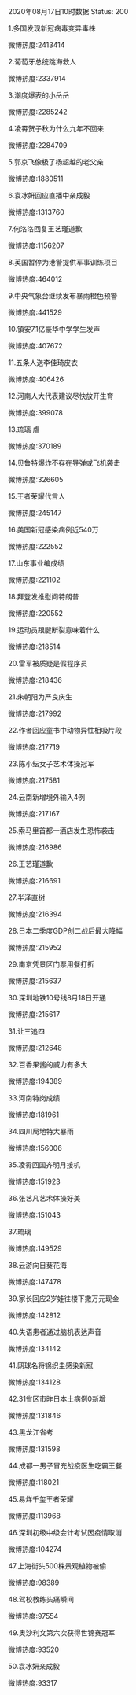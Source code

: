 2020年08月17日10时数据
Status: 200

1.多国发现新冠病毒变异毒株

微博热度:2413414

2.葡萄牙总统跳海救人

微博热度:2337914

3.潮度爆表的小岳岳

微博热度:2285242

4.凌霄贺子秋为什么九年不回来

微博热度:2284709

5.郭京飞像极了杨超越的老父亲

微博热度:1880511

6.袁冰妍回应直播中亲成毅

微博热度:1313760

7.何洛洛回复王艺瑾道歉

微博热度:1156207

8.英国暂停为港警提供军事训练项目

微博热度:464012

9.中央气象台继续发布暴雨橙色预警

微博热度:441529

10.镇安7.1亿豪华中学学生发声

微博热度:407672

11.五条人送李佳琦皮衣

微博热度:406426

12.河南人大代表建议尽快放开生育

微博热度:399078

13.琉璃 虐

微博热度:370189

14.贝鲁特爆炸不存在导弹或飞机袭击

微博热度:326605

15.王者荣耀代言人

微博热度:245147

16.美国新冠感染病例近540万

微博热度:222552

17.山东事业编成绩

微博热度:221102

18.拜登发推慰问特朗普

微博热度:220552

19.运动员跟腱断裂意味着什么

微博热度:218514

20.雷军被质疑是假程序员

微博热度:218436

21.朱朝阳为严良庆生

微博热度:217992

22.作者回应童书中动物异性相吸片段

微博热度:217719

23.陈小纭女子艺术体操冠军

微博热度:217581

24.云南新增境外输入4例

微博热度:217167

25.索马里首都一酒店发生恐怖袭击

微博热度:216986

26.王艺瑾道歉

微博热度:216691

27.半泽直树

微博热度:216394

28.日本二季度GDP创二战后最大降幅

微博热度:215952

29.南京凭景区门票用餐打折

微博热度:215637

30.深圳地铁10号线8月18日开通

微博热度:215617

31.让三追四

微博热度:212648

32.百香果酱的威力有多大

微博热度:194389

33.河南特岗成绩

微博热度:181961

34.四川局地特大暴雨

微博热度:156006

35.凌霄回国齐明月接机

微博热度:151923

36.张艺凡艺术体操好美

微博热度:151043

37.琉璃

微博热度:149529

38.云游向日葵花海

微博热度:147478

39.家长回应2岁娃往楼下撒万元现金

微博热度:142812

40.失语患者通过脑机表达声音

微博热度:134142

41.网球名将锦织圭感染新冠

微博热度:134128

42.31省区市昨日本土病例0新增

微博热度:131846

43.黑龙江省考

微博热度:131598

44.成都一男子冒充战疫医生吃霸王餐

微博热度:118021

45.易烊千玺王者荣耀

微博热度:113968

46.深圳初级中级会计考试因疫情取消

微博热度:104274

47.上海街头500株景观植物被偷

微博热度:98389

48.驾校教练头痛瞬间

微博热度:97554

49.奥沙利文第六次获得世锦赛冠军

微博热度:93520

50.袁冰妍亲成毅

微博热度:93317

